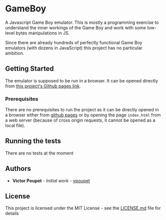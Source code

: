 # GameBoy

A Javascript Game Boy emulator. This is mostly a programming exercise to understand the inner workings of the Game Boy and work with some low-level bytes manipulations in JS.

Since there are already hundreds of perfectly functional Game Boy emulators (with dozens in JavaScript) this project has no particular ambition.

## Getting Started

The emulator is supposed to be run in a browser. It can be opened directly from [this project's Github pages link](https://vpoupet.github.io/GameBoy/).

### Prerequisites

There are no prerequisites to run the project as it can be directly opened in a browser either from [github pages](https://vpoupet.github.io/GameBoy/) or by opening the page `index.html` from a web server (because of cross origin requests, it cannot be opened as a local file).

## Running the tests

There are no tests at the moment

## Authors

* **Victor Poupet** - *Initial work* - [vpoupet](https://github.com/vpoupet)

## License

This project is licensed under the MIT License - see the [LICENSE.md](LICENSE.md) file for details
